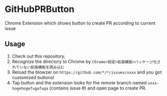 # GitHubPRButton
Chrome Extension which shows button to create PR according to current issue

## Usage

1. Check out this repository.
2. Recognize the directory to Chrome by `Chrome>設定>拡張機能>パッケージ化されていない拡張機能を読み込む`
3. Reload the blowzer on `https://github.com/*/*/issues/xxxx` and you got customized buttons!
4. Tap button and the extension looks for the remote branch named `xxxx-hogehogefugafuga` (contains issue #) and open page to create PR.